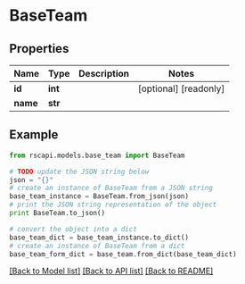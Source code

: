 # BaseTeam


## Properties
Name | Type | Description | Notes
------------ | ------------- | ------------- | -------------
**id** | **int** |  | [optional] [readonly] 
**name** | **str** |  | 

## Example

```python
from rscapi.models.base_team import BaseTeam

# TODO update the JSON string below
json = "{}"
# create an instance of BaseTeam from a JSON string
base_team_instance = BaseTeam.from_json(json)
# print the JSON string representation of the object
print BaseTeam.to_json()

# convert the object into a dict
base_team_dict = base_team_instance.to_dict()
# create an instance of BaseTeam from a dict
base_team_form_dict = base_team.from_dict(base_team_dict)
```
[[Back to Model list]](../README.md#documentation-for-models) [[Back to API list]](../README.md#documentation-for-api-endpoints) [[Back to README]](../README.md)


